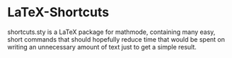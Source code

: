 # LaTeX-Shortcuts

shortcuts.sty is a LaTeX package for mathmode, containing many easy, short commands that should hopefully reduce time that would be spent on writing an unnecessary amount of text just to get a simple result.
